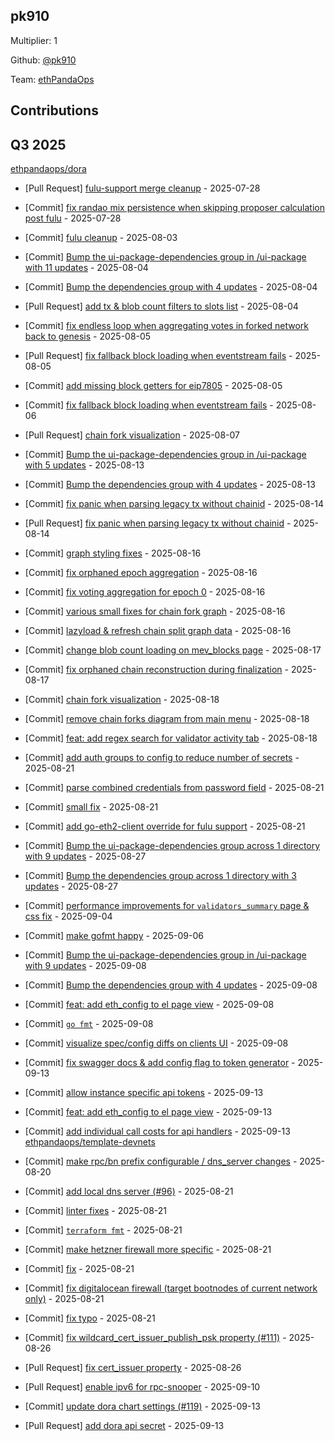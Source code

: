 
## pk910
Multiplier: 1

Github: [@pk910](https://github.com/pk910)

Team: [ethPandaOps](https://github.com/ethpandaops)

## Contributions

## Q3 2025

[ethpandaops/dora](https://github.com/ethpandaops/dora)
* [Pull Request] [fulu-support merge cleanup](https://github.com/ethpandaops/dora/pull/444) - 2025-07-28
* [Commit] [fix randao mix persistence when skipping proposer calculation post fulu](https://github.com/ethpandaops/dora/commit/1054ec173dc7adaea68341796154d3b2803978a5) - 2025-07-28
* [Commit] [fulu cleanup](https://github.com/ethpandaops/dora/commit/21cc40271dbb56556543196bfe1a39aa188c4600) - 2025-08-03
* [Commit] [Bump the ui-package-dependencies group in /ui-package with 11 updates](https://github.com/ethpandaops/dora/commit/6dac0c475ffab87b3b61bccd4141e09c322f213a) - 2025-08-04
* [Commit] [Bump the dependencies group with 4 updates](https://github.com/ethpandaops/dora/commit/eb4db17707676ffac87edcd39bfcd5d93df72f06) - 2025-08-04
* [Pull Request] [add tx & blob count filters to slots list](https://github.com/ethpandaops/dora/pull/449) - 2025-08-04
* [Commit] [fix endless loop when aggregating votes in forked network back to genesis](https://github.com/ethpandaops/dora/commit/9c62568073df33678ba012bcd03356ca4e5af5b7) - 2025-08-05
* [Pull Request] [fix fallback block loading when eventstream fails](https://github.com/ethpandaops/dora/pull/450) - 2025-08-05
* [Commit] [add missing block getters for eip7805](https://github.com/ethpandaops/dora/commit/f7a1203ae28a589f73e9b402af9b855d20843874) - 2025-08-05
* [Commit] [fix fallback block loading when eventstream fails](https://github.com/ethpandaops/dora/commit/178e903190c66301d210a60d8eba51dc2cdf7bd4) - 2025-08-06
* [Pull Request] [chain fork visualization](https://github.com/ethpandaops/dora/pull/451) - 2025-08-07
* [Commit] [Bump the ui-package-dependencies group in /ui-package with 5 updates](https://github.com/ethpandaops/dora/commit/004c7353b0c5c89cad9cbe789b36a7b5a1e4440c) - 2025-08-13
* [Commit] [Bump the dependencies group with 4 updates](https://github.com/ethpandaops/dora/commit/3b4659caba3fcfa5d8ed09012e908414677e6921) - 2025-08-13
* [Commit] [fix panic when parsing legacy tx without chainid](https://github.com/ethpandaops/dora/commit/ca3b041bc933343cf23fd8783e0499a9a9c8e60f) - 2025-08-14
* [Pull Request] [fix panic when parsing legacy tx without chainid](https://github.com/ethpandaops/dora/pull/455) - 2025-08-14
* [Commit] [graph styling fixes](https://github.com/ethpandaops/dora/commit/f9969b32bfe30b4d7870754233ade2d674b685b6) - 2025-08-16
* [Commit] [fix orphaned epoch aggregation](https://github.com/ethpandaops/dora/commit/cdb3fe1ea5051eab654c4283a6cd2a3a6913998d) - 2025-08-16
* [Commit] [fix voting aggregation for epoch 0](https://github.com/ethpandaops/dora/commit/b4ee6e0832b2845501417085ef958495a82cee48) - 2025-08-16
* [Commit] [various small fixes for chain fork graph](https://github.com/ethpandaops/dora/commit/560c466b1ae007ac64286f8d8a321bfaa889dd15) - 2025-08-16
* [Commit] [lazyload & refresh chain split graph data](https://github.com/ethpandaops/dora/commit/a55cefa7b18c8389e97f5fabda52ac41170cb965) - 2025-08-16
* [Commit] [change blob count loading on mev_blocks page](https://github.com/ethpandaops/dora/commit/031093e24804bc1ef5a2e9476f2aac2099d410b6) - 2025-08-17
* [Commit] [fix orphaned chain reconstruction during finalization](https://github.com/ethpandaops/dora/commit/ac2733fa190a32e3c72c68de149e349c780d7005) - 2025-08-17
* [Commit] [chain fork visualization](https://github.com/ethpandaops/dora/commit/d91e538ebf7f0a3a5ec4055f08c31046f351e9d3) - 2025-08-18
* [Commit] [remove chain forks diagram from main menu](https://github.com/ethpandaops/dora/commit/a6d19286c91b8d62f3548ddc7600150d0f761b2a) - 2025-08-18
* [Commit] [feat: add regex search for validator activity tab](https://github.com/ethpandaops/dora/commit/b05288b5bc0e8e406259e47141517828f6b60f3f) - 2025-08-18

* [Commit] [add auth groups to config to reduce number of secrets](https://github.com/ethpandaops/dora/commit/32389dc78e1681a5ead332b4fa2fb9b6b3485c90) - 2025-08-21
* [Commit] [parse combined credentials from password field](https://github.com/ethpandaops/dora/commit/b8c179e6dd487f3eef846076c76c49ca506237fd) - 2025-08-21
* [Commit] [small fix](https://github.com/ethpandaops/dora/commit/dc9151f8d2f7a190213c2d2f77a7b7c0f68f3793) - 2025-08-21
* [Commit] [add go-eth2-client override for fulu support](https://github.com/ethpandaops/dora/commit/a337118d3e83aa9b4ef900d3d77240e875515908) - 2025-08-21
* [Commit] [Bump the ui-package-dependencies group across 1 directory with 9 updates](https://github.com/ethpandaops/dora/commit/b2feb9b3814c77f92d4ce2bffa6ccd9232e856b2) - 2025-08-27
* [Commit] [Bump the dependencies group across 1 directory with 3 updates](https://github.com/ethpandaops/dora/commit/feb8edb3ebbc0cf96efc0860dcb8dd6d8af0db60) - 2025-08-27
* [Commit] [performance improvements for `validators_summary` page & css fix](https://github.com/ethpandaops/dora/commit/b840e60ff668faeb43ba8d158d0362172a735594) - 2025-09-04
* [Commit] [make gofmt happy](https://github.com/ethpandaops/dora/commit/499f1cb1b11207e498b6fe1d3c3979663a5457ae) - 2025-09-06
* [Commit] [Bump the ui-package-dependencies group in /ui-package with 9 updates](https://github.com/ethpandaops/dora/commit/9f21231f46147ea9a1e74720651375241b642595) - 2025-09-08
* [Commit] [Bump the dependencies group with 4 updates](https://github.com/ethpandaops/dora/commit/4be9ff9197fe380709172955176a541ed3a16144) - 2025-09-08
* [Commit] [feat: add eth_config to el page view](https://github.com/ethpandaops/dora/commit/d8571304d865ad7b7b228a9e5b6d6657d8ac8524) - 2025-09-08
* [Commit] [`go fmt`](https://github.com/ethpandaops/dora/commit/01875b207ad3ff74c364aaf638909abf7393b6d3) - 2025-09-08
* [Commit] [visualize spec/config diffs on clients UI](https://github.com/ethpandaops/dora/commit/446e51841e4e7e714506e33c6c227db0c5182d02) - 2025-09-08
* [Commit] [fix swagger docs & add config flag to token generator](https://github.com/ethpandaops/dora/commit/50fd0030cdf27072280db0aa9022f85f86cba25e) - 2025-09-13
* [Commit] [allow instance specific api tokens](https://github.com/ethpandaops/dora/commit/ff84f811731d77b94226d0a0ecabd42977b27fce) - 2025-09-13
* [Commit] [feat: add eth_config to el page view](https://github.com/ethpandaops/dora/commit/d8571304d865ad7b7b228a9e5b6d6657d8ac8524) - 2025-09-13
* [Commit] [add individual call costs for api handlers](https://github.com/ethpandaops/dora/commit/2ef51b8891021a6e12e6d519abf3d80f216defd3) - 2025-09-13
[ethpandaops/template-devnets](https://github.com/ethpandaops/template-devnets)
* [Commit] [make rpc/bn prefix configurable / dns_server changes](https://github.com/ethpandaops/template-devnets/commit/8ae5f3baf02310d4aeabcf5c3c670eb3377a2ec1) - 2025-08-20
* [Commit] [add local dns server (#96)](https://github.com/ethpandaops/template-devnets/commit/851fd33f1f0a5b965b780d56456b2f84d881ab9b) - 2025-08-21
* [Commit] [linter fixes](https://github.com/ethpandaops/template-devnets/commit/3bd8808e892f94114c0a2a6682be60255c99ae00) - 2025-08-21
* [Commit] [`terraform fmt`](https://github.com/ethpandaops/template-devnets/commit/4dd0716a8d7a55b92a0d045345e2f4db7f2ab799) - 2025-08-21
* [Commit] [make hetzner firewall more specific](https://github.com/ethpandaops/template-devnets/commit/951ea515da579dd6f271ca4a0b9d9cc11f961c85) - 2025-08-21
* [Commit] [fix](https://github.com/ethpandaops/template-devnets/commit/3fb3d93e10873ec275d305ad3348e2e0b71100ac) - 2025-08-21
* [Commit] [fix digitalocean firewall (target bootnodes of current network only)](https://github.com/ethpandaops/template-devnets/commit/bece66eb52497bf068d0e4ee28a8385ebcb62afa) - 2025-08-21
* [Commit] [fix typo](https://github.com/ethpandaops/template-devnets/commit/8d01e823f54845983d9d3e58f97a8d65b07979be) - 2025-08-21
* [Commit] [fix wildcard_cert_issuer_publish_psk property (#111)](https://github.com/ethpandaops/template-devnets/commit/d5fce14bb3c1eb7b951069d59f09fe82210428ea) - 2025-08-26
* [Pull Request] [fix cert_issuer property](https://github.com/ethpandaops/template-devnets/pull/111) - 2025-08-26
* [Pull Request] [enable ipv6 for rpc-snooper](https://github.com/ethpandaops/template-devnets/pull/120) - 2025-09-10
* [Commit] [update dora chart settings (#119)](https://github.com/ethpandaops/template-devnets/commit/235978c79d0ccc64c042c07fae067034142ff443) - 2025-09-13
* [Pull Request] [add dora api secret](https://github.com/ethpandaops/template-devnets/pull/121) - 2025-09-13
